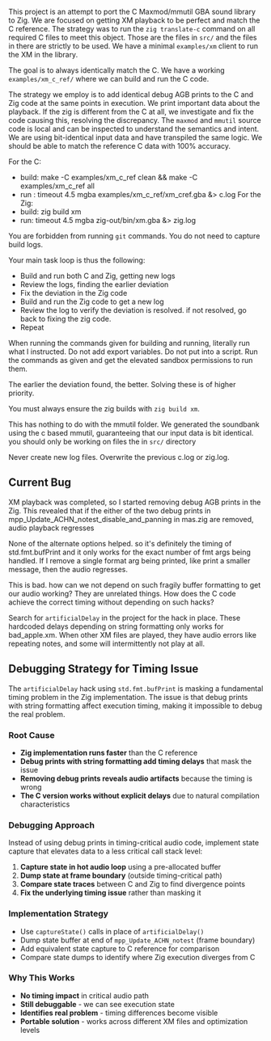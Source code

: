 This project is an attempt to port the C Maxmod/mmutil GBA sound library to Zig. We are focused on getting XM playback to be perfect and match the C reference. The strategy was to run the `zig translate-c` command on all required C files to meet this object. Those are the files in `src/` and the files in there are strictly to be used. We have a minimal `examples/xm` client to run the XM in the library.

The goal is to always identically match the C. We have a working `examples/xm_c_ref/` where we can build and run the C code.

The strategy we employ is to add identical debug AGB prints to the C and Zig code at the same points in execution. We print important data about the playback. If the zig is different from the C at all, we investigate and fix the code causing this, resolving the discrepancy. The `maxmod` and `mmutil` source code is local and can be inspected to understand the semantics and intent. We are using bit-identical input data and have transpiled the same logic. We should be able to match the reference C data with 100% accuracy.

For the C:
- build: make -C examples/xm_c_ref clean && make -C examples/xm_c_ref all
- run : timeout 4.5 mgba examples/xm_c_ref/xm_cref.gba &> c.log
For the Zig:
- build: zig build xm
- run: timeout 4.5 mgba zig-out/bin/xm.gba &> zig.log

You are forbidden from running `git` commands. You do not need to capture build logs.

Your main task loop is thus the following:
- Build and run both C and Zig, getting new logs
- Review the logs, finding the earlier deviation
- Fix the deviation in the Zig code
- Build and run the Zig code to get a new log
- Review the log to verify the deviation is resolved. if not resolved, go back to fixing the zig code.
- Repeat

When running the commands given for building and running, literally run what I instructed. Do not add export variables. Do not put into a script. Run the commands as given and get the elevated sandbox permissions to run them.

The earlier the deviation found, the better. Solving these is of higher priority.

You must always ensure the zig builds with `zig build xm`.

This has nothing to do with the mmutil folder. We generated the soundbank using the c based mmutil, guaranteeing that our input data is bit identical. you should only be working on files the in `src/` directory

Never create new log files. Overwrite the previous c.log or zig.log.

## Current Bug
XM playback was completed, so I started removing debug AGB prints in the Zig. This revealed that if the either of the two debug prints in mpp_Update_ACHN_notest_disable_and_panning in mas.zig are removed, audio playback regresses

None of the alternate options helped. so it's definitely the timing of std.fmt.bufPrint and it only works for the exact number of fmt args being handled. If I remove a single format arg being printed, like print a smaller message, then the audio regresses.

This is bad. how can we not depend on such fragily buffer formatting to get our audio working? They are unrelated things. How does the C code achieve the correct timing without depending on such hacks?

Search for `artificialDelay` in the project for the hack in place. These hardcoded delays depending on string formatting only works for bad_apple.xm. When other XM files are played, they have audio errors like repeating notes, and some will intermittently not play at all.

## Debugging Strategy for Timing Issue

The `artificialDelay` hack using `std.fmt.bufPrint` is masking a fundamental timing problem in the Zig implementation. The issue is that debug prints with string formatting affect execution timing, making it impossible to debug the real problem.

### Root Cause
- **Zig implementation runs faster** than the C reference
- **Debug prints with string formatting add timing delays** that mask the issue
- **Removing debug prints reveals audio artifacts** because the timing is wrong
- **The C version works without explicit delays** due to natural compilation characteristics

### Debugging Approach
Instead of using debug prints in timing-critical audio code, implement state capture that elevates data to a less critical call stack level:

1. **Capture state in hot audio loop** using a pre-allocated buffer
2. **Dump state at frame boundary** (outside timing-critical path)
3. **Compare state traces** between C and Zig to find divergence points
4. **Fix the underlying timing issue** rather than masking it

### Implementation Strategy
- Use `captureState()` calls in place of `artificialDelay()`
- Dump state buffer at end of `mpp_Update_ACHN_notest` (frame boundary)
- Add equivalent state capture to C reference for comparison
- Compare state dumps to identify where Zig execution diverges from C

### Why This Works
- **No timing impact** in critical audio path
- **Still debuggable** - we can see execution state
- **Identifies real problem** - timing differences become visible
- **Portable solution** - works across different XM files and optimization levels
